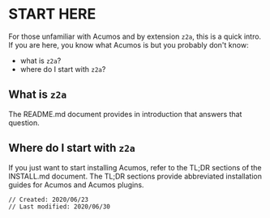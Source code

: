 # START HERE

For those unfamiliar with Acumos and by extension `z2a`, this is a quick intro.
If you are here, you know what Acumos is but you probably don't know:

* what is `z2a`?
* where do I start with `z2a`?

## What is `z2a`

The README.md document provides in introduction that answers that question.

## Where do I start with `z2a`

If you just want to start installing Acumos, refer to the TL;DR sections of the INSTALL.md document. The TL;DR sections provide abbreviated installation guides for Acumos and Acumos plugins.

```sh
// Created: 2020/06/23
// Last modified: 2020/06/30
```
